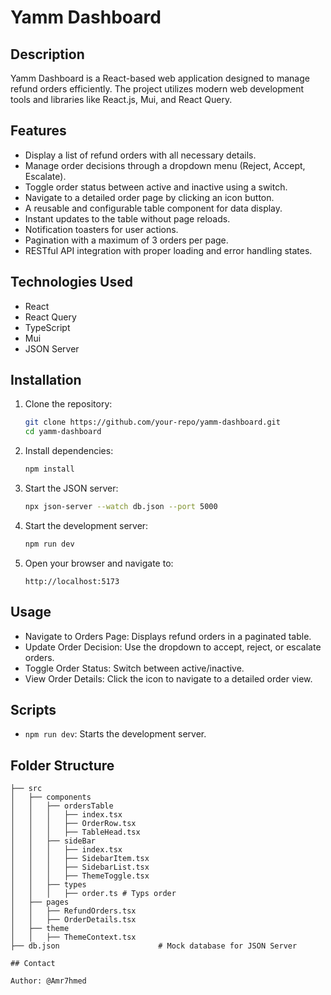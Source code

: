 # Yamm Dashboard

## Description

Yamm Dashboard is a React-based web application designed to manage refund orders efficiently. The project utilizes modern web development tools and libraries like React.js, Mui, and React Query.

## Features
- Display a list of refund orders with all necessary details.
- Manage order decisions through a dropdown menu (Reject, Accept, Escalate).
- Toggle order status between active and inactive using a switch.
- Navigate to a detailed order page by clicking an icon button.
- A reusable and configurable table component for data display.
- Instant updates to the table without page reloads.
- Notification toasters for user actions.
- Pagination with a maximum of 3 orders per page.
- RESTful API integration with proper loading and error handling states.

## Technologies Used
- React
- React Query
- TypeScript
- Mui
- JSON Server

## Installation

1. Clone the repository:
   ```bash
   git clone https://github.com/your-repo/yamm-dashboard.git
   cd yamm-dashboard
   ```
2. Install dependencies:
   ```bash
   npm install
   ```
3. Start the JSON server:
   ```bash
   npx json-server --watch db.json --port 5000
   ```
4. Start the development server:
   ```bash
   npm run dev
   ```
5. Open your browser and navigate to:
   ```
   http://localhost:5173
   ```
##  Usage
- Navigate to Orders Page: Displays refund orders in a paginated table.
- Update Order Decision: Use the dropdown to accept, reject, or escalate orders.
- Toggle Order Status: Switch between active/inactive.
- View Order Details: Click the icon to navigate to a detailed order view.

## Scripts
- `npm run dev`: Starts the development server.
## Folder Structure

```
├── src
│   ├── components 
│   │   ├── ordersTable
│   │   │   ├── index.tsx 
│   │   │   ├── OrderRow.tsx 
│   │   │   ├── TableHead.tsx   
│   │   ├── sideBar
│   │   │   ├── index.tsx
│   │   │   ├── SidebarItem.tsx
│   │   │   ├── SidebarList.tsx
│   │   │   ├── ThemeToggle.tsx
│   │   ├── types
│   │   │   ├── order.ts # Typs order
│   ├── pages
│   │   ├── RefundOrders.tsx   
│   │   ├── OrderDetails.tsx  
│   ├── theme
│   │   ├── ThemeContext.tsx  
├── db.json                      # Mock database for JSON Server

## Contact

Author: @Amr7hmed